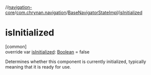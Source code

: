 //[navigation-core](../../../index.md)/[com.chrynan.navigation](../index.md)/[BaseNavigatorStateImpl](index.md)/[isInitialized](is-initialized.md)

# isInitialized

[common]\
override var [isInitialized](is-initialized.md): [Boolean](https://kotlinlang.org/api/latest/jvm/stdlib/kotlin/-boolean/index.html) = false

Determines whether this component is currently initialized, typically meaning that it is ready for use.
